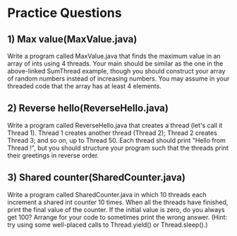 # Practice Questions

## 1) Max value(MaxValue.java)

Write a program called MaxValue.java that finds the maximum value in an array of ints using 4 threads. Your main should be similar as the one in the above-linked SumThread example, though you should construct your array of random numbers instead of increasing numbers. You may assume in your threaded code that the array has at least 4 elements.

## 2) Reverse hello(ReverseHello.java)

Write a program called ReverseHello.java that creates a thread (let's call it Thread 1). Thread 1 creates another thread (Thread 2); Thread 2 creates Thread 3; and so on, up to Thread 50. Each thread should print "Hello from Thread <num>!", but you should structure your program such that the threads print their greetings in reverse order.

## 3) Shared counter(SharedCounter.java)

Write a program called SharedCounter.java in which 10 threads each increment a shared int counter 10 times. When all the threads have finished, print the final value of the counter. If the initial value is zero, do you always get 100? Arrange for your code to sometimes print the wrong answer. (Hint: try using some well-placed calls to Thread.yield() or Thread.sleep().)



